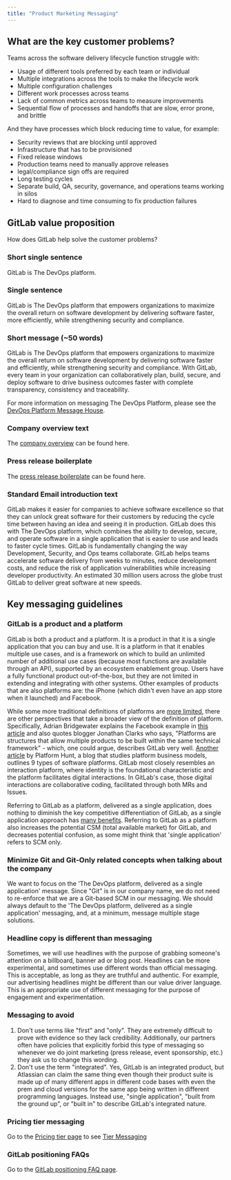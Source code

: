 ```yaml
---
title: "Product Marketing Messaging"
---
```


## What are the key customer problems?

Teams across the software delivery lifecycle function struggle with:

- Usage of different tools preferred by each team or individual
- Multiple integrations across the tools to make the lifecycle work
- Multiple configuration challenges
- Different work processes across teams
- Lack of common metrics across teams to measure improvements
- Sequential flow of processes and handoffs that are slow, error prone, and brittle

And they have processes which block reducing time to value, for example:

- Security reviews that are blocking until approved
- Infrastructure that has to be provisioned
- Fixed release windows
- Production teams need to manually approve releases
- legal/compliance sign offs are required
- Long testing cycles
- Separate build, QA, security, governance, and operations teams working in silos
- Hard to diagnose and time consuming to fix production failures

## GitLab value proposition

How does GitLab help solve the customer problems?

### Short single sentence

GitLab is The DevOps platform.

### Single sentence

GitLab is The DevOps platform that empowers organizations to maximize the overall return on software development by delivering software faster, more efficiently, while strengthening security and compliance.

### Short message (~50 words)

GitLab is The DevOps platform that empowers organizations to maximize the overall return on software development by delivering software faster and efficiently, while strengthening security and compliance. With GitLab, every team in your organization can collaboratively plan, build, secure, and deploy software to drive business outcomes faster with complete transparency, consistency and traceability.

For more information on messaging The DevOps Platform, please see the [DevOps Platform Message House](/handbook/marketing/brand-and-product-marketing/product-and-solution-marketing/usecase-gtm/devops-platform/message-house/).

### Company overview text

The [company overview](/handbook/company/#about-us) can be found here.

### Press release boilerplate

The [press release boilerplate](/press/press-kit/#boilerplate) can be found here.

### Standard Email introduction text

GitLab makes it easier for companies to achieve software excellence so that they can unlock great software for their customers by reducing the cycle time between having an idea and seeing it in production. GitLab does this with The DevOps platform, which combines the ability to develop, secure, and operate software in a single application that is easier to use and leads to faster cycle times. GitLab is fundamentally changing the way Development, Security, and Ops teams collaborate. GitLab helps teams accelerate software delivery from weeks to minutes, reduce development costs, and reduce the risk of application vulnerabilities while increasing developer productivity. An estimated 30 million users across the globe trust GitLab to deliver great software at new speeds.

## Key messaging guidelines

### GitLab is a product and a platform

GitLab is both a product and a platform. It is a product in that it is a single application that you can buy and use. It is a platform in that it enables multiple use cases, and is a framework on which to build an unlimited number of additional use cases (because most functions are available through an API), supported by an ecosystem enablement group. Users have a fully functional product out-of-the-box, but they are not limited in extending and integrating with other systems. Other examples of products that are also platforms are: the iPhone (which didn't even have an app store when it launched) and Facebook.

While some more traditional definitions of platforms are [more limited](https://www.dictionary.com/browse/software-platform), there are other perspectives that take a broader view of the definition of platform. Specifically, Adrian Bridgewater explains the Facebook example in [this article](https://www.forbes.com/sites/adrianbridgwater/2015/03/17/whats-the-difference-between-a-software-product-and-a-platform/#5042c24056a6) and also quotes blogger Jonathan Clarks who says, "Platforms are structures that allow multiple products to be built within the same technical framework" - which, one could argue, describes GitLab very well. [Another article](https://medium.com/platform-hunt/the-8-types-of-software-platforms-473c74f4536a) by Platform Hunt, a blog that studies platform business models, outlines 9 types of software platforms. GitLab most closely resembles an interaction platform, where identity is the foundational characteristic and the platform facilitates digital interactions. In GitLab's case, those digital interactions are collaborative coding, facilitated through both MRs and Issues.

Referring to GitLab as a platform, delivered as a single application, does nothing to diminish the key competitive differentiation of GitLab, as a single application approach has [many benefits](/handbook/product/categories/gitlab-the-product/single-application/).  Referring to GitLab as a platform also increases the potential CSM (total available market) for GitLab, and decreases potential confusion, as some might think that 'single application' refers to SCM only.

### Minimize Git and Git-Only related concepts when talking about the company

We want to focus on the 'The DevOps platform, delivered as a single application' message. Since "Git" is in our company name, we do not need to re-enforce that we are a Git-based SCM in our messaging. We should always default to the 'The DevOps platform, delivered as a single application' messaging, and, at a minimum, message multiple stage solutions.

### Headline copy is different than messaging

Sometimes, we will use headlines with the purpose of grabbing someone's attention on a billboard, banner ad or blog post. Headlines can be more experimental, and sometimes use different words than official messaging.  This is acceptable, as long as they are truthful and authentic. For example, our advertising headlines might be different than our value driver language. This is an appropriate use of different messaging for the purpose of engagement and experimentation.

### Messaging to avoid

1. Don't use terms like "first" and "only". They are extremely difficult to prove with evidence so they lack credibility. Additionally, our partners often have policies that explicitly forbid this type of messaging so whenever we do joint marketing (press release, event sponsorship, etc.) they ask us to change this wording.
2. Don't use the term "integrated". Yes, GitLab is an integrated product, but Atlassian can claim the same thing even though their product suite is made up of many different apps in different code bases with even the prem and cloud versions for the same app being written in different programming languages. Instead use, "single application", "built from the ground up", or "built in" to describe GitLab's integrated nature.

### Pricing tier messaging

Go to the [Pricing tier page](/handbook/marketing/brand-and-product-marketing/product-and-solution-marketing/tiers/) to see [Tier Messaging](/handbook/marketing/brand-and-product-marketing/product-and-solution-marketing/tiers/#tier-messaging)

### GitLab positioning FAQs

Go to the [GitLab positioning FAQ page](/handbook/marketing/positioning-faq/).
